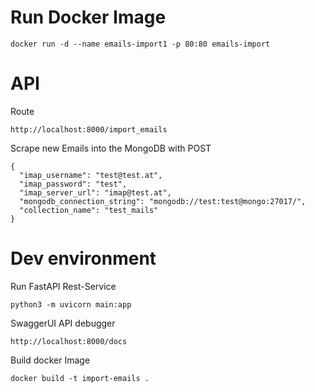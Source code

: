 

# Run Docker Image
```
docker run -d --name emails-import1 -p 80:80 emails-import
```



# API

Route
```
http://localhost:8000/import_emails
```

Scrape new Emails into the MongoDB with POST

```
{
  "imap_username": "test@test.at",
  "imap_password": "test",
  "imap_server_url": "imap@test.at",
  "mongodb_connection_string": "mongodb://test:test@mongo:27017/",
  "collection_name": "test_mails"
}
```

# Dev environment
Run FastAPI Rest-Service
``` 
python3 -m uvicorn main:app
```
SwaggerUI API debugger
```
http://localhost:8000/docs
```
Build docker Image
```
docker build -t import-emails .
```